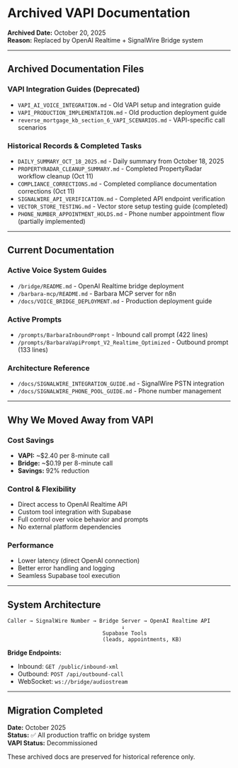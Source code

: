 # Archived VAPI Documentation

**Archived Date:** October 20, 2025  
**Reason:** Replaced by OpenAI Realtime + SignalWire Bridge system

---

## Archived Documentation Files

### VAPI Integration Guides (Deprecated)
- `VAPI_AI_VOICE_INTEGRATION.md` - Old VAPI setup and integration guide
- `VAPI_PRODUCTION_IMPLEMENTATION.md` - Old production deployment guide
- `reverse_mortgage_kb_section_6_VAPI_SCENARIOS.md` - VAPI-specific call scenarios

### Historical Records & Completed Tasks
- `DAILY_SUMMARY_OCT_18_2025.md` - Daily summary from October 18, 2025
- `PROPERTYRADAR_CLEANUP_SUMMARY.md` - Completed PropertyRadar workflow cleanup (Oct 11)
- `COMPLIANCE_CORRECTIONS.md` - Completed compliance documentation corrections (Oct 11)
- `SIGNALWIRE_API_VERIFICATION.md` - Completed API endpoint verification
- `VECTOR_STORE_TESTING.md` - Vector store setup testing guide (completed)
- `PHONE_NUMBER_APPOINTMENT_HOLDS.md` - Phone number appointment flow (partially implemented)

---

## Current Documentation

### Active Voice System Guides
- `/bridge/README.md` - OpenAI Realtime bridge deployment
- `/barbara-mcp/README.md` - Barbara MCP server for n8n
- `/docs/VOICE_BRIDGE_DEPLOYMENT.md` - Production deployment guide

### Active Prompts
- `/prompts/BarbaraInboundPrompt` - Inbound call prompt (422 lines)
- `/prompts/BarbaraVapiPrompt_V2_Realtime_Optimized` - Outbound prompt (133 lines)

### Architecture Reference
- `/docs/SIGNALWIRE_INTEGRATION_GUIDE.md` - SignalWire PSTN integration
- `/docs/SIGNALWIRE_PHONE_POOL_GUIDE.md` - Phone number management

---

## Why We Moved Away from VAPI

### Cost Savings
- **VAPI:** ~$2.40 per 8-minute call
- **Bridge:** ~$0.19 per 8-minute call
- **Savings:** 92% reduction

### Control & Flexibility
- Direct access to OpenAI Realtime API
- Custom tool integration with Supabase
- Full control over voice behavior and prompts
- No external platform dependencies

### Performance
- Lower latency (direct OpenAI connection)
- Better error handling and logging
- Seamless Supabase tool execution

---

## System Architecture

```
Caller → SignalWire Number → Bridge Server → OpenAI Realtime API
                                    ↓
                              Supabase Tools
                              (leads, appointments, KB)
```

**Bridge Endpoints:**
- Inbound: `GET /public/inbound-xml`
- Outbound: `POST /api/outbound-call`
- WebSocket: `ws://bridge/audiostream`

---

## Migration Completed

**Date:** October 2025  
**Status:** ✅ All production traffic on bridge system  
**VAPI Status:** Decommissioned

These archived docs are preserved for historical reference only.


